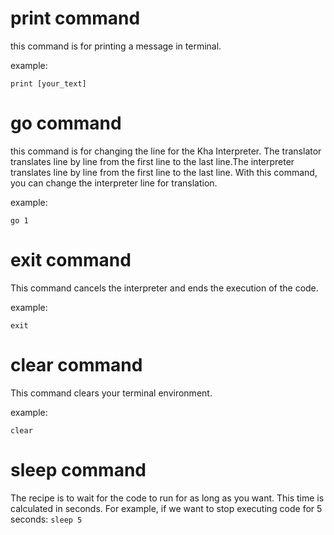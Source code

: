 # print command

this command is for printing a message in terminal.

example:

```print [your_text]```

# go command

this command is for changing the line for the Kha Interpreter.
The translator translates line by line from the first line to the last line.The interpreter translates line by line from the first line to the last line. With this command, you can change the interpreter line for translation.

example:

```go 1```

# exit command

This command cancels the interpreter and ends the execution of the code.

example:

```exit```

# clear command

This command clears your terminal environment.

example:

```clear```

# sleep command

The recipe is to wait for the code to run for as long as you want. This time is calculated in seconds.
For example, if we want to stop executing code for 5 seconds:
‍‍‍‍‍```sleep 5```

